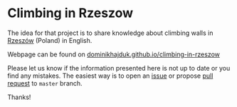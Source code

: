 # Climbing in Rzeszow

The idea for that project is to share knowledge about climbing walls in [Rzeszów](https://www.google.com/maps/place/Rzeszów/@50.0069711,21.9033578,11.53z/data=!4m5!3m4!1s0x473cfae3cc14d449:0xd2240d31b33eb2ed!8m2!3d50.0411867!4d21.9991196) (Poland) in English. 

Webpage can be found on [dominikhajduk.github.io/climbing-in-rzeszow](https://dominikhajduk.github.io/climbing-in-rzeszow/)

Please let us know if the information presented here is not up to date or you find any mistakes. The easiest way is to open an [issue](https://github.com/dominikhajduk/climbing-in-rzeszow/issues/new) or propose [pull request](https://github.com/dominikhajduk/climbing-in-rzeszow/pull/new/master) to `master` branch.

Thanks!
